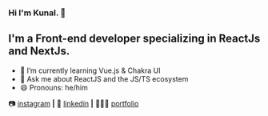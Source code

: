 ### Hi I'm Kunal. 👋

## I'm a Front-end developer specializing in ReactJs and NextJs.


- 🌱 I’m currently learning Vue.js & Chakra UI
- 💬 Ask me about ReactJS and the JS/TS ecosystem
- 😄 Pronouns: he/him


📷 [instagram][instagram] **|** 
👔 [linkedin][linkedin] **|**
👨🏼‍💻 [portfolio][portfolio]

[instagram]: https://instagram.com/kunaaalisthisusernameavailable
[linkedin]: https://www.linkedin.com/in/kunaldeep-singh-3622b71b0/
[portfolio]: https://portfolio-kunaal.netlify.app/

